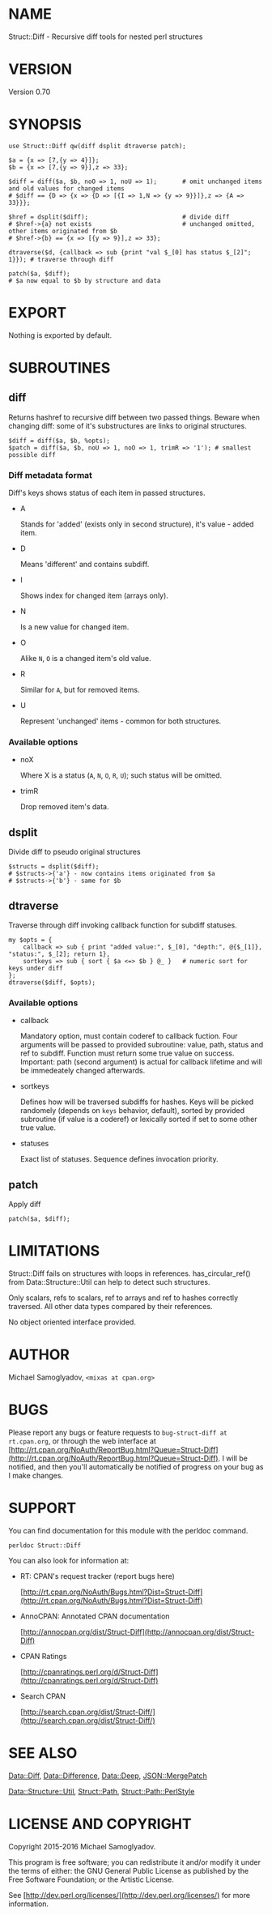# NAME

Struct::Diff - Recursive diff tools for nested perl structures

# VERSION

Version 0.70

# SYNOPSIS

    use Struct::Diff qw(diff dsplit dtraverse patch);

    $a = {x => [7,{y => 4}]};
    $b = {x => [7,{y => 9}],z => 33};

    $diff = diff($a, $b, noO => 1, noU => 1);       # omit unchanged items and old values for changed items
    # $diff == {D => {x => {D => [{I => 1,N => {y => 9}}]},z => {A => 33}}};

    $href = dsplit($diff);                          # divide diff
    # $href->{a} not exists                         # unchanged omitted, other items originated from $b
    # $href->{b} == {x => [{y => 9}],z => 33};

    dtraverse($d, {callback => sub {print "val $_[0] has status $_[2]"; 1}}); # traverse through diff

    patch($a, $diff);
    # $a now equal to $b by structure and data

# EXPORT

Nothing is exported by default.

# SUBROUTINES

## diff

Returns hashref to recursive diff between two passed things. Beware when
changing diff: some of it's substructures are links to original structures.

    $diff = diff($a, $b, %opts);
    $patch = diff($a, $b, noU => 1, noO => 1, trimR => '1'); # smallest possible diff

### Diff metadata format

Diff's keys shows status of each item in passed structures.

- A

    Stands for 'added' (exists only in second structure), it's value - added item.

- D

    Means 'different' and contains subdiff.

- I

    Shows index for changed item (arrays only).

- N

    Is a new value for changed item.

- O

    Alike `N`, `O` is a changed item's old value.

- R

    Similar for `A`, but for removed items.

- U

    Represent 'unchanged' items - common for both structures.

### Available options

- noX

    Where X is a status (`A`, `N`, `O`, `R`, `U`); such status will be omitted.

- trimR

    Drop removed item's data.

## dsplit

Divide diff to pseudo original structures

    $structs = dsplit($diff);
    # $structs->{'a'} - now contains items originated from $a
    # $structs->{'b'} - same for $b

## dtraverse

Traverse through diff invoking callback function for subdiff statuses.

    my $opts = {
        callback => sub { print "added value:", $_[0], "depth:", @{$_[1]}, "status:", $_[2]; return 1},
        sortkeys => sub { sort { $a <=> $b } @_ }   # numeric sort for keys under diff
    };
    dtraverse($diff, $opts);

### Available options

- callback <sub>

    Mandatory option, must contain coderef to callback fuction. Four arguments will be passed to provided
    subroutine: value, path, status and ref to subdiff. Function must return some true value on success. Important:
    path (second argument) is actual for callback lifetime and will be immedeately changed afterwards.

- sortkeys <sub>

    Defines how will be traversed subdiffs for hashes. Keys will be picked randomely (depends on `keys` behavior,
    default), sorted by provided subroutine (if value is a coderef) or lexically sorted if set to some other true value.

- statuses <list>

    Exact list of statuses. Sequence defines invocation priority.

## patch

Apply diff

    patch($a, $diff);

# LIMITATIONS

Struct::Diff fails on structures with loops in references. has\_circular\_ref() from Data::Structure::Util can help
to detect such structures.

Only scalars, refs to scalars, ref to arrays and ref to hashes correctly traversed. All other data types compared
by their references.

No object oriented interface provided.

# AUTHOR

Michael Samoglyadov, `<mixas at cpan.org>`

# BUGS

Please report any bugs or feature requests to `bug-struct-diff at rt.cpan.org`, or through
the web interface at [http://rt.cpan.org/NoAuth/ReportBug.html?Queue=Struct-Diff](http://rt.cpan.org/NoAuth/ReportBug.html?Queue=Struct-Diff). I will be notified, and then you'll
automatically be notified of progress on your bug as I make changes.

# SUPPORT

You can find documentation for this module with the perldoc command.

    perldoc Struct::Diff

You can also look for information at:

- RT: CPAN's request tracker (report bugs here)

    [http://rt.cpan.org/NoAuth/Bugs.html?Dist=Struct-Diff](http://rt.cpan.org/NoAuth/Bugs.html?Dist=Struct-Diff)

- AnnoCPAN: Annotated CPAN documentation

    [http://annocpan.org/dist/Struct-Diff](http://annocpan.org/dist/Struct-Diff)

- CPAN Ratings

    [http://cpanratings.perl.org/d/Struct-Diff](http://cpanratings.perl.org/d/Struct-Diff)

- Search CPAN

    [http://search.cpan.org/dist/Struct-Diff/](http://search.cpan.org/dist/Struct-Diff/)

# SEE ALSO

[Data::Diff](https://metacpan.org/pod/Data::Diff), [Data::Difference](https://metacpan.org/pod/Data::Difference), [Data::Deep](https://metacpan.org/pod/Data::Deep), [JSON::MergePatch](https://metacpan.org/pod/JSON::MergePatch)

[Data::Structure::Util](https://metacpan.org/pod/Data::Structure::Util), [Struct::Path](https://metacpan.org/pod/Struct::Path), [Struct::Path::PerlStyle](https://metacpan.org/pod/Struct::Path::PerlStyle)

# LICENSE AND COPYRIGHT

Copyright 2015-2016 Michael Samoglyadov.

This program is free software; you can redistribute it and/or modify it
under the terms of either: the GNU General Public License as published
by the Free Software Foundation; or the Artistic License.

See [http://dev.perl.org/licenses/](http://dev.perl.org/licenses/) for more information.
